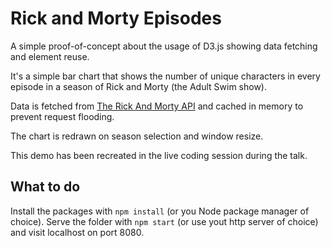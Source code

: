 Rick and Morty Episodes
=======================

A simple proof-of-concept about the usage of D3.js showing data fetching and
element reuse.

It's a simple bar chart that shows the number of unique characters in every
episode in a season of Rick and Morty (the Adult Swim show).

Data is fetched from [The Rick And Morty API](https://rickandmortyapi.com/)
and cached in memory to prevent request flooding.

The chart is redrawn on season selection and window resize.

This demo has been recreated in the live coding session during the talk.

## What to do

Install the packages with `npm install` (or you Node package manager of choice).
Serve the folder with `npm start` (or use yout http server of choice) and visit
localhost on port 8080.
